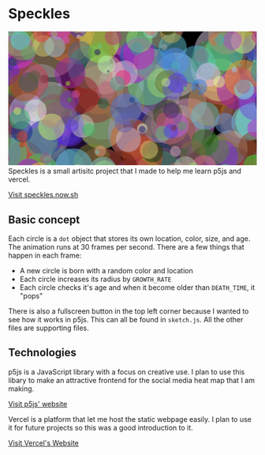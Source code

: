 # Speckles

![Speckles](../../assets/images/SpecklesScreenShot.png)
Speckles is a small artisitc project that I made to help me learn p5js and vercel.  

[Visit speckles.now.sh](https://speckles.now.sh)

## Basic concept

Each circle is a `dot` object that stores its own location, color, size, and age. The animation runs at 30 frames per second. There are a few things that happen in each frame:
* A new circle is born with a random color and location
* Each circle increases its radius by `GROWTH_RATE`
* Each circle checks it's age and when it become older than `DEATH_TIME`, it "pops"

There is also a fullscreen button in the top left corner because I wanted to see how it works in p5js.
This can all be found in `sketch.js`. All the other files are supporting files.

## Technologies

p5js is a JavaScript library with a focus on creative use. I plan to use this libary to make an attractive frontend for the social media heat map that I am making.  

[Visit p5js' website](https://p5js.org)


Vercel is a platform that let me host the static webpage easily. I plan to use it for future projects so this was a good introduction to it.  

[Visit Vercel's Website](https://vercel.com)
